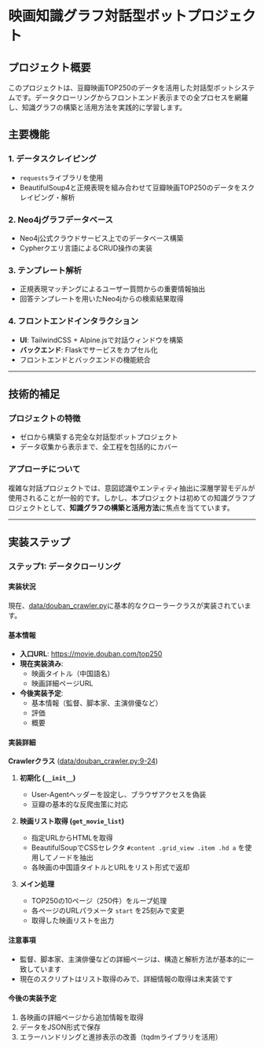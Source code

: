 # 映画知識グラフ対話型ボットプロジェクト

## プロジェクト概要

このプロジェクトは、豆瓣映画TOP250のデータを活用した対話型ボットシステムです。データクローリングからフロントエンド表示までの全プロセスを網羅し、知識グラフの構築と活用方法を実践的に学習します。

## 主要機能

### 1. データスクレイピング

- `requests`ライブラリを使用
- BeautifulSoup4と正規表現を組み合わせて豆瓣映画TOP250のデータをスクレイピング・解析

### 2. Neo4jグラフデータベース

- Neo4j公式クラウドサービス上でのデータベース構築
- Cypherクエリ言語によるCRUD操作の実装

### 3. テンプレート解析

- 正規表現マッチングによるユーザー質問からの重要情報抽出
- 回答テンプレートを用いたNeo4jからの検索結果取得

### 4. フロントエンドインタラクション

- **UI**: TailwindCSS + Alpine.jsで対話ウィンドウを構築
- **バックエンド**: Flaskでサービスをカプセル化
- フロントエンドとバックエンドの機能統合

---

## 技術的補足

### プロジェクトの特徴

- ゼロから構築する完全な対話型ボットプロジェクト
- データ収集から表示まで、全工程を包括的にカバー

### アプローチについて

複雑な対話プロジェクトでは、意図認識やエンティティ抽出に深層学習モデルが使用されることが一般的です。しかし、本プロジェクトは初めての知識グラフプロジェクトとして、**知識グラフの構築と活用方法**に焦点を当てています。

---

## 実装ステップ

### ステップ1: データクローリング

#### 実装状況

現在、[data/douban_crawler.py](data/douban_crawler.py)に基本的なクローラークラスが実装されています。

#### 基本情報

- **入口URL**: <https://movie.douban.com/top250>
- **現在実装済み**:
  - 映画タイトル（中国語名）
  - 映画詳細ページURL
- **今後実装予定**:
  - 基本情報（監督、脚本家、主演俳優など）
  - 評価
  - 概要

#### 実装詳細

**Crawlerクラス** ([data/douban_crawler.py:9-24](data/douban_crawler.py#L9-L24))

1. **初期化 (`__init__`)**
   - User-Agentヘッダーを設定し、ブラウザアクセスを偽装
   - 豆瓣の基本的な反爬虫策に対応

2. **映画リスト取得 (`get_movie_list`)**
   - 指定URLからHTMLを取得
   - BeautifulSoupでCSSセレクタ `#content .grid_view .item .hd a` を使用してノードを抽出
   - 各映画の中国語タイトルとURLをリスト形式で返却

3. **メイン処理**
   - TOP250の10ページ（250件）をループ処理
   - 各ページのURLパラメータ `start` を25刻みで変更
   - 取得した映画リストを出力

#### 注意事項

- 監督、脚本家、主演俳優などの詳細ページは、構造と解析方法が基本的に一致しています
- 現在のスクリプトはリスト取得のみで、詳細情報の取得は未実装です

#### 今後の実装予定

1. 各映画の詳細ページから追加情報を取得
2. データをJSON形式で保存
3. エラーハンドリングと進捗表示の改善（tqdmライブラリを活用）
